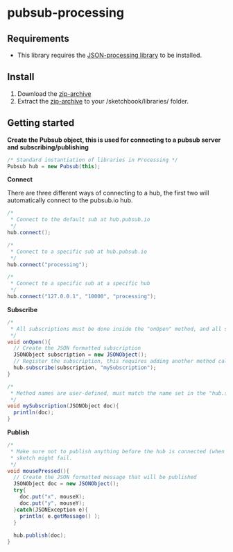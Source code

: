 # pubsub-processing

## Requirements
* This library requires the [JSON-processing library](https://github.com/agoransson/JSON-processing) to be installed.

## Install
1. Download the [zip-archive](https://github.com/downloads/pubsubio/pubsub-processing/pubsub-0.1.1.zip)
2. Extract the [zip-archive](https://github.com/downloads/pubsubio/pubsub-processing/pubsub-0.1.1.zip) to your /sketchbook/libraries/ folder.


## Getting started

**Create the Pubsub object, this is used for connecting to a pubsub server and subscribing/publishing**

``` java
/* Standard instantiation of libraries in Processing */
Pubsub hub = new Pubsub(this);
```

**Connect**

There are three different ways of connecting to a hub, the first two will automatically connect to the pubsub.io hub.

``` java
/*
 * Connect to the default sub at hub.pubsub.io
 */
hub.connect();
```

``` java
/*
 * Connect to a specific sub at hub.pubsub.io
 */
hub.connect("processing");
```

``` java
/*
 * Connect to a specific sub at a specific hub
 */
hub.connect("127.0.0.1", "10000", "processing");
```
 
**Subscribe**

``` java
/*
 * All subscriptions must be done inside the "onOpen" method, and all subscriptions must be JSON formatted!
 */
void onOpen(){
  // Create the JSON formatted subscription
  JSONObject subscription = new JSONObject();
  // Register the subscription, this requires adding another method called "mySubscription"
  hub.subscribe(subscription, "mySubscription");
}

/*
 * Method names are user-defined, must match the name set in the "hub.subscribe" method.
 */
void mySubscription(JSONObject doc){
  println(doc);
}
```

**Publish**

``` java
/*
 * Make sure not to publish anything before the hub is connected (when onOpen has been called!), otherwise your
 * sketch might fail.
 */
void mousePressed(){
  // Create the JSON formatted message that will be published
  JSONObject doc = new JSONObject();
  try{
    doc.put("x", mouseX);
    doc.put("y", mouseY);
  }catch(JSONException e){
	println( e.getMessage() );
  }
  
  hub.publish(doc);
}
```